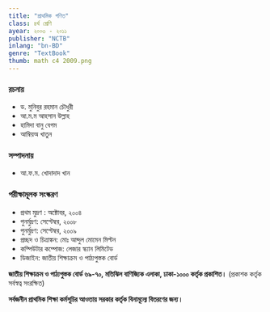 ```yaml
---
title: "প্রাথমিক গণিত"
class: ৪র্থ শ্রেণি
ayear: ২০০৩ - ২০১১
publisher: "NCTB"
inlang: "bn-BD"
genre: "TextBook"
thumb: math c4 2009.png
---
```

### রচনায়
* ড. মুনিবুর রহমান চৌধুরী
* আ.ম.ম আহসান উল্লাহ
* হামিদা বানু বেগম
* আম্বিয়অ খাতুন

### সম্পাদনায়
* আ.ফ.ম. খোদাদাদ খান

### পরীক্ষামূলক সংস্করণ
* প্রথম মুদ্রণ : অক্টোবর, ২০০৪
* পুনর্মুদ্রণ: সেপ্টেম্বর, ২০০৮
* পুনর্মুদ্রণ: সেপ্টেম্বর, ২০০৯
* প্রচ্ছদ ও চিত্রাঙ্কন: মোঃ আব্দুল মোমেন মিল্টন
* কম্পিউটার কম্পোজ: লেজার স্ক্যান লিমিটেড
* ডিজাইন: জাতীয় শিক্ষাক্রম ও পাঠ্যপুস্তক বোর্ড

**জাতীয় শিক্ষাক্রম ও পাঠ্যপুস্তক বোর্ড ৬৯-৭০, মতিঝিল বাণিজ্যিক এলাকা, ঢাকা-১০০০ কর্তৃক প্রকাশিত।**
(প্রকাশক কর্তৃক সর্বস্বত্ব সংরক্ষিত)

**সর্বজনীন প্রাথমিক শিক্ষা কর্মসূচির আওতায় সরকার কর্তৃক বিনামূল্যে বিতরণের জন্য।**